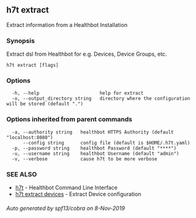 ## h7t extract

Extract information from a Healthbot Installation

### Synopsis

Extract dsl from Healthbot for e.g. Devices, Device Groups, etc.

```
h7t extract [flags]
```

### Options

```
  -h, --help                      help for extract
  -o, --output_directory string   directory where the configuration will be stored (default ".")
```

### Options inherited from parent commands

```
  -a, --authority string   healthbot HTTPS Authority (default "localhost:8080")
      --config string      config file (default is $HOME/.h7t.yaml)
  -p, --password string    healthbot Password (default "****")
  -u, --username string    healthbot Username (default "admin")
  -v, --verbose            cause h7t to be more verbose
```

### SEE ALSO

* [h7t](h7t.md)	 - Healthbot Command Line Interface
* [h7t extract devices](h7t_extract_devices.md)	 - Extract Device configuration

###### Auto generated by spf13/cobra on 8-Nov-2019
